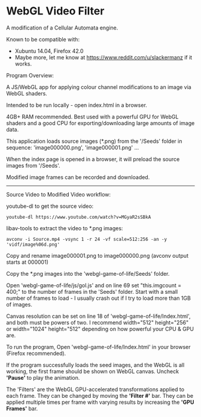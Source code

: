 # WebGL Video Filter

A modification of a Cellular Automata engine.

Known to be compatible with:

 - Xubuntu 14.04, Firefox 42.0
 - Maybe more, let me know at https://www.reddit.com/u/slackermanz if it works.

Program Overview:

A JS/WebGL app for applying colour channel modifications to an image via WebGL shaders.

Intended to be run locally - open index.html in a browser.

4GB+ RAM recommended. Best used with a powerful GPU for WebGL shaders and a good CPU for exporting/downloading large amounts of image data.

This application loads source images (*.png) from the '/Seeds' folder in sequence: 'image000000.png', 'image000001.png' ...

When the index page is opened in a browser, it will preload the source images from '/Seeds'.

Modified image frames can be recorded and downloaded.

----

Source Video to Modified Video workflow:

youtube-dl to get the source video:

    youtube-dl https://www.youtube.com/watch?v=MGyaR2sSBkA

libav-tools to extract the video to *.png images:

    avconv -i Source.mp4 -vsync 1 -r 24 -vf scale=512:256 -an -y 'vidf/image%06d.png'

Copy and rename image000001.png to image000000.png (avconv output starts at 000001)

Copy the *.png images into the 'webgl-game-of-life/Seeds' folder.

Open 'webgl-game-of-life/js/gol.js' and on line 69 set "this.imgcount = 400;" to the number of frames in the 'Seeds' folder. Start with a small number of frames to load - I usually crash out if I try to load more than 1GB of images.

Canvas resolution can be set on line 18 of 'webgl-game-of-life/Index.html', and both must be powers of two. I recommend width="512" height="256" or width="1024" height="512" depending on how powerful your CPU & GPU are.

To run the program, Open 'webgl-game-of-life/Index.html' in your browser (Firefox recommended).

If the program successfully loads the seed images, and the WebGL is all working, the first frame should be shown on WebGL canvas. Uncheck **'Pause'** to play the animation.

The 'Filters' are the WebGL GPU-accelerated transformations applied to each frame. They can be changed by moving the **'Filter #'** bar. They can be applied multiple times per frame with varying results by increasing the **'GPU Frames'** bar.


















